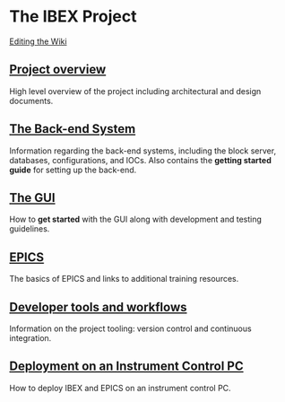 # The IBEX Project #

[Editing the Wiki](Editing-the-Wiki)

## [Project overview](Project-Overview) ##

High level overview of the project including architectural and design documents.

## [The Back-end System](The-Backend-System) ##

Information regarding the back-end systems, including the block server, databases, configurations, and IOCs. Also contains the **getting started guide** for setting up the back-end.

## [The GUI](The-GUI)

How to **get started** with the GUI along with development and testing guidelines. 

## [EPICS](EPICS)

The basics of EPICS and links to additional training resources.

## [Developer tools and workflows](Developer-tools)

Information on the project tooling: version control and continuous integration.

## [Deployment on an Instrument Control PC](Deployment-on-an-Instrument-Control-PC)

How to deploy IBEX and EPICS on an instrument control PC.
